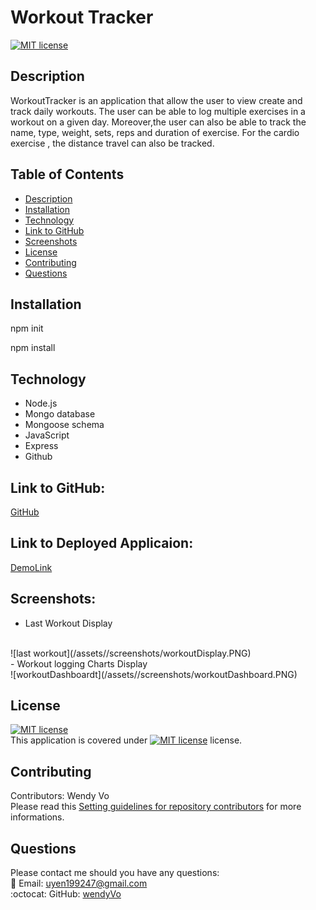 # Workout Tracker
  
  [![MIT license](https://img.shields.io/badge/License-MIT-blue.svg)](https://choosealicense.com/licenses/mit/)

## Description
WorkoutTracker is an application that allow the user to view create and track daily workouts. The user can be able to log multiple exercises in a workout on a given day. Moreover,the user can also be able to track the name, type, weight, sets, reps and duration of exercise. For the cardio exercise , the distance travel can also be tracked.

## Table of Contents
- [Description](#description)
- [Installation](#installation)
- [Technology](#technology)
- [Link to GitHub](#linktogithub)
- [Screenshots](#screenshots)
- [License](#license)
- [Contributing](#contributing)
- [Questions](#questions)

## Installation
npm init

npm install

## Technology 

- Node.js
- Mongo database
- Mongoose schema
- JavaScript
- Express
- Github

## Link to GitHub:
[GitHub](https://github.com/wendyVo/workout-tracker.git)

## Link to Deployed Applicaion:

[DemoLink]()

## Screenshots:
- Last Workout Display
<br/>
![last workout](/assets//screenshots/workoutDisplay.PNG)
<br/>
- Workout logging Charts Display
<br/>
![workoutDashboardt](/assets//screenshots/workoutDashboard.PNG)

## License

[![MIT license](https://img.shields.io/badge/License-MIT-blue.svg)](https://choosealicense.com/licenses/mit/)
<br/>
This application is covered under [![MIT license](https://img.shields.io/badge/License-MIT-blue.svg)](https://choosealicense.com/licenses/mit/) license. 

## Contributing
Contributors: Wendy Vo <br/>
Please read this [Setting guidelines for repository contributors](https://docs.github.com/en/github/building-a-strong-community/setting-guidelines-for-repository-contributors) for more informations.

## Questions

Please contact me should you have any questions: <br/>
:email:   Email: uyen199247@gmail.com <br/>
:octocat: GitHub:  [wendyVo](https://github.com/wendyVo)


